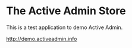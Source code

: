 # The Active Admin Store

This is a test application to demo Active Admin.

http://demo.activeadmin.info
